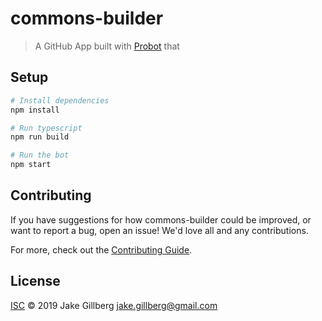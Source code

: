 # commons-builder

> A GitHub App built with [Probot](https://github.com/probot/probot) that 

## Setup

```sh
# Install dependencies
npm install

# Run typescript
npm run build

# Run the bot
npm start
```

## Contributing

If you have suggestions for how commons-builder could be improved, or want to report a bug, open an issue! We'd love all and any contributions.

For more, check out the [Contributing Guide](CONTRIBUTING.md).

## License

[ISC](LICENSE) © 2019 Jake Gillberg <jake.gillberg@gmail.com>
